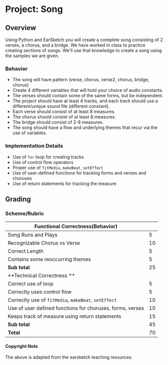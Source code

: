 # Project: Song


## Overview
Using Python and EarSketch you will create a complete song consisting of 2 verses, a chorus, and a bridge. We have worked in class to practice creating sections of songs. We'll use that knowledge to create a song using the samples we are given.

### Behavior
* The song will have pattern (verse, chorus, verse2, chorus, bridge, chorus)
* Create 4 different variables that will hold your choice of audio constants.
* The verses should contain some of the same forms, but be independent. 
* The project should have at least 4 tracks, and each track should use a different/unique sound file (different constant).
* Each verse should consist of at least 8 measures.
* The chorus should consist of at least 8 measures.
* The bridge should consist of 2-8 measures.
* The song should have a flow and underlying themes that recur via the use of variables.

### Implementation Details
* Use of `for` loop for creating tracks
* Use of control flow operators
* Proper use of `fitMedia`, `makeBeat`, `setEffect`
* Use of user-defined functions for tracking forms and verses and choruses
* Use of return statements for tracking the measure



## Grading 
### Scheme/Rubric
| Functional Correctness(Behavior)                                |     |
| --------------------------------------------------------------- |-----|
| Song Runs and Plays | 5   |
| Recognizable Chorus vs Verse | 10|
| Correct Length | 5   |
| Contains some reoccurring themes| 5  |
| **Sub total**                                                   | 25  |
| **Technical Correctness   **                                    |     |
| Correct use of loop                                        | 5  |
| Correctly uses control flow         | 5  |
| Correctly use of `fitMedia`, `makeBeat`, `setEffect`                                  | 10  |
| Use of user defined functions for choruses, forms, verses      | 10  |
| Keeps track of measure using return statements | 15  |
| **Sub total**                                                   | 45  |
| **Total**                                                       | 70 |




#### Copyright Note
The above is adapted from the earsketch teaching resources. 